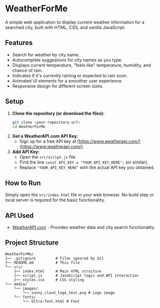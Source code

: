 # WeatherForMe

A simple web application to display current weather information for a searched city, built with HTML, CSS, and vanilla JavaScript.

## Features

*   Search for weather by city name.
*   Autocomplete suggestions for city names as you type.
*   Displays current temperature, "feels like" temperature, humidity, and chance of rain.
*   Indicates if it's currently raining or expected to rain soon.
*   Animated UI elements for a smoother user experience.
*   Responsive design for different screen sizes.

## Setup

1.  **Clone the repository (or download the files):**
    ```bash
    git clone <your-repository-url>
    cd WeatherForMe
    ```
2.  **Get a WeatherAPI.com API Key:**
    *   Sign up for a free API key at [https://www.weatherapi.com/](https://www.weatherapi.com/).
3.  **Add API Key:**
    *   Open the `src/script.js` file.
    *   Find the line `const API_KEY = "YOUR_API_KEY_HERE";` (or similar).
    *   Replace `"YOUR_API_KEY_HERE"` with the actual API key you obtained.

## How to Run

Simply open the `src/index.html` file in your web browser. No build step or local server is required for the basic functionality.

## API Used

*   [WeatherAPI.com](https://www.weatherapi.com/) - Provides weather data and city search functionality.

## Project Structure

```
WeatherForMe/
├── .gitignore         # Files ignored by Git
├── README.md          # This file
└── src/
    ├── index.html     # Main HTML structure
    ├── script.js      # JavaScript logic and API interaction
    ├── styles.css     # CSS styling
└── media/
	└── images/
		└── sunny_cloud_logo_text.png # Logo image
	└── fonts/
		└── Ultra-font.html # Font
```